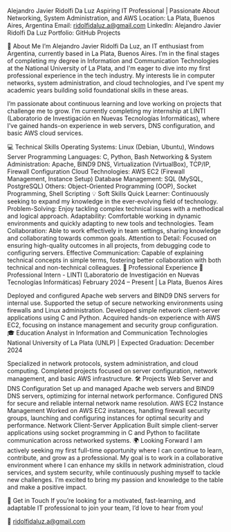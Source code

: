 Alejandro Javier Ridolfi Da Luz
Aspiring IT Professional | Passionate About Networking, System Administration, and AWS
Location: La Plata, Buenos Aires, Argentina
Email: ridolfidaluz.a@gmail.com
LinkedIn: Alejandro Javier Ridolfi Da Luz
Portfolio: GitHub Projects

👋 About Me
I’m Alejandro Javier Ridolfi Da Luz, an IT enthusiast from Argentina, currently based in La Plata, Buenos Aires. I’m in the final stages of completing my degree in Information and Communication Technologies at the National University of La Plata, and I'm eager to dive into my first professional experience in the tech industry. My interests lie in computer networks, system administration, and cloud technologies, and I’ve spent my academic years building solid foundational skills in these areas.

I’m passionate about continuous learning and love working on projects that challenge me to grow. I’m currently completing my internship at LINTI (Laboratorio de Investigación en Nuevas Tecnologías Informáticas), where I’ve gained hands-on experience in web servers, DNS configuration, and basic AWS cloud services.

💻 Technical Skills
Operating Systems: Linux (Debian, Ubuntu), Windows Server
Programming Languages: C, Python, Bash
Networking & System Administration: Apache, BIND9 DNS, Virtualization (VirtualBox), TCP/IP, Firewall Configuration
Cloud Technologies: AWS EC2 (Firewall Management, Instance Setup)
Database Management: SQL (MySQL, PostgreSQL)
Others: Object-Oriented Programming (OOP), Socket Programming, Shell Scripting
💡 Soft Skills
Quick Learner: Continuously seeking to expand my knowledge in the ever-evolving field of technology.
Problem-Solving: Enjoy tackling complex technical issues with a methodical and logical approach.
Adaptability: Comfortable working in dynamic environments and quickly adapting to new tools and technologies.
Team Collaboration: Able to work effectively in team settings, sharing knowledge and collaborating towards common goals.
Attention to Detail: Focused on ensuring high-quality outcomes in all projects, from debugging code to configuring servers.
Effective Communication: Capable of explaining technical concepts in simple terms, fostering better collaboration with both technical and non-technical colleagues.
🌟 Professional Experience
🔧 Professional Intern - LINTI (Laboratorio de Investigación en Nuevas Tecnologías Informáticas)
February 2024 – Present | La Plata, Buenos Aires

Deployed and configured Apache web servers and BIND9 DNS servers for internal use.
Supported the setup of secure networking environments using firewalls and Linux administration.
Developed simple network client-server applications using C and Python.
Acquired hands-on experience with AWS EC2, focusing on instance management and security group configuration.
🎓 Education
Analyst in Information and Communication Technologies
National University of La Plata (UNLP) | Expected Graduation: December 2024

Specialized in network protocols, system administration, and cloud computing.
Completed projects focused on server configuration, network management, and basic AWS infrastructure.
🛠️ Projects
Web Server and DNS Configuration
Set up and managed Apache web servers and BIND9 DNS servers, optimizing for internal network performance.
Configured DNS for secure and reliable internal network name resolution.
AWS EC2 Instance Management
Worked on AWS EC2 instances, handling firewall security groups, launching and configuring instances for optimal security and performance.
Network Client-Server Application
Built simple client-server applications using socket programming in C and Python to facilitate communication across networked systems.
🌍 Looking Forward
I am actively seeking my first full-time opportunity where I can continue to learn, contribute, and grow as a professional. My goal is to work in a collaborative environment where I can enhance my skills in network administration, cloud services, and system security, while continuously pushing myself to tackle new challenges. I’m excited to bring my passion and knowledge to the table and make a positive impact.

📩 Get in Touch
If you’re looking for a motivated, fast-learning, and adaptable IT professional to join your team, I’d love to hear from you!

📧 ridolfidaluz.a@gmail.com
